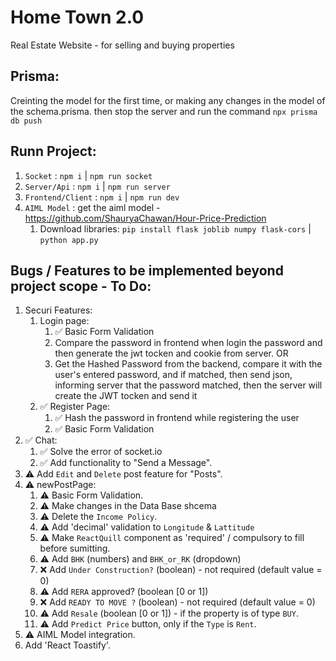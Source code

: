 # Home Town 2.0

Real Estate Website - for selling and buying properties

## Prisma:
Creinting the model for the first time, or making any changes in the model of the schema.prisma. then stop the server and run the command `npx prisma db push`

## Runn Project:
1. `Socket` : `npm i` | `npm run socket`
2. `Server/Api` : `npm i` | `npm run server`
3. `Frontend/Client` : `npm i` | `npm run dev`
4. `AIML Model` : get the aiml model - https://github.com/ShauryaChawan/Hour-Price-Prediction
   1. Download libraries: `pip install flask joblib numpy flask-cors` | `python app.py` 

## Bugs / Features to be implemented beyond project scope - To Do:
1. Securi Features:
   1. Login page:
      1. ✅ Basic Form Validation
      2. Compare the password in frontend when login the password and then generate the jwt tocken and cookie from server. OR
      3. Get the Hashed Password from the backend, compare it with the user's entered password, and if matched, then send json, informing server that the password matched, then the server will create the JWT tocken and send it
   2. ✅ Register Page: 
      1. ✅ Hash the password in frontend while registering the user
      2. ✅ Basic Form Validation
2. ✅ Chat:
   1. ✅ Solve the error of socket.io
   2. ✅ Add functionality to "Send a Message".
3. ⚠️ Add `Edit` and `Delete` post feature for "Posts".
4. ⚠️ newPostPage: 
   1. ⚠️ Basic Form Validation.
   2. ⚠️ Make changes in the Data Base shcema
   3. ⚠️ Delete the `Income Policy`.
   4. ⚠️ Add 'decimal' validation to `Longitude` & `Lattitude`
   5. ⚠️ Make `ReactQuill` component as 'required' / compulsory to fill before sumitting.
   6. ⚠️ Add `BHK` (numbers) and `BHK_or_RK` (dropdown)
   7. ❌ Add `Under Construction?` (boolean) - not required (default value = 0)
   8. ⚠️ Add `RERA` approved? (boolean [0 or 1])
   9. ❌ Add `READY TO MOVE ?` (boolean) - not required (default value = 0)
   10. ⚠️ Add `Resale` (boolean [0 or 1]) - if the property is of type `BUY`.
   11. ⚠️ Add `Predict Price` button, only if the `Type` is `Rent`.
5. ⚠️ AIML Model integration.
6. Add 'React Toastify'.